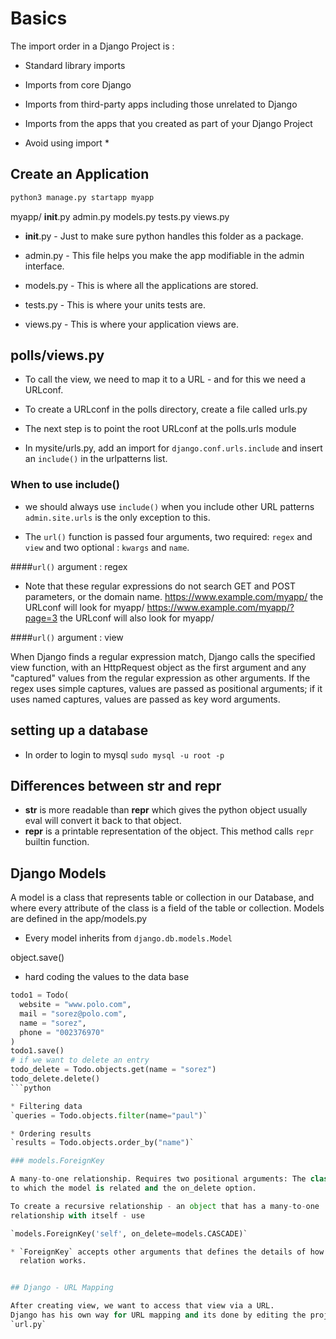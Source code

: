 # Basics

The import order in a Django Project is :

* Standard library imports
* Imports from core Django
* Imports from third-party apps including those unrelated to Django
* Imports from the apps that you created as part of your Django Project

* Avoid using import *

## Create an Application

```python
python3 manage.py startapp myapp
```

  myapp/
    __init__.py
    admin.py
    models.py
    tests.py
    views.py

* __init__.py - Just to make sure python handles this folder as a package.

* admin.py - This file helps you make the app modifiable in the admin interface.

* models.py - This is where all the applications are stored.

* tests.py - This is where your units tests are.

* views.py - This is where your application views are.

## polls/views.py

* To call the view, we need to map it to a URL - and for this we need
  a URLconf.

* To create a URLconf in the polls directory, create a file called urls.py

* The next step is to point the root URLconf at the polls.urls module

* In mysite/urls.py, add an import for `django.conf.urls.include` and
  insert an `include()` in the urlpatterns list.

### When to use include()

* we should always use `include()` when you include other URL patterns
  `admin.site.urls` is the only exception to this.

* The `url()` function is passed four arguments, two required: `regex` and `view`
  and two optional : `kwargs` and `name`.

####`url()` argument : regex

* Note that these regular expressions do not search GET and POST parameters, or the
  domain name.
  https://www.example.com/myapp/ the URLconf will look for myapp/
  https://www.example.com/myapp/?page=3 the URLconf will also look for myapp/

####`url()` argument : view

When Django finds a regular expression match, Django calls the specified view 
function, with an HttpRequest object as the first argument and any "captured"
values from the regular expression as other arguments. If the regex uses simple
captures, values are passed as positional arguments; if it uses named captures, 
values are passed as key word arguments.


## setting up a database

* In order to login to mysql
    `sudo mysql -u root -p`


## Differences between __str__ and __repr__

* __str__ is more readable than __repr__ which gives the python object
  usually eval will convert it back to that object.
* __repr__ is a printable representation of the object. 
  This method calls `repr` builtin function.

## Django Models

A model is a class that represents table or collection in our Database,
and where every attribute of the class is a field of the table or collection.
Models are defined in the app/models.py

* Every model inherits from  `django.db.models.Model`

object.save()

* hard coding the values to the data base

```python
todo1 = Todo(
  website = "www.polo.com",
  mail = "sorez@polo.com",
  name = "sorez",
  phone = "002376970"
)
todo1.save()
# if we want to delete an entry
todo_delete = Todo.objects.get(name = "sorez")
todo_delete.delete()
```python

* Filtering data
`queries = Todo.objects.filter(name="paul")`

* Ordering results
`results = Todo.objects.order_by("name")` 

### models.ForeignKey

A many-to-one relationship. Requires two positional arguments: The class
to which the model is related and the on_delete option.

To create a recursive relationship - an object that has a many-to-one
relationship with itself - use

`models.ForeignKey('self', on_delete=models.CASCADE)`

* `ForeignKey` accepts other arguments that defines the details of how the 
  relation works.


## Django - URL Mapping

After creating view, we want to access that view via a URL.
Django has his own way for URL mapping and its done by editing the project
`url.py`